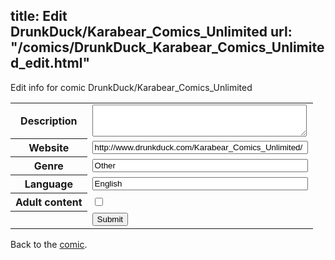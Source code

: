 title: Edit DrunkDuck/Karabear_Comics_Unlimited
url: "/comics/DrunkDuck_Karabear_Comics_Unlimited_edit.html"
---
Edit info for comic DrunkDuck/Karabear_Comics_Unlimited

<form name="comic" action="http://gaepostmail.appspot.com/comic/" method="post">
<table class="comicinfo">
<tr>
<th>Description</th><td><textarea name="description" cols="40" rows="3"></textarea></td>
</tr>
<tr>
<th>Website</th><td><input type="text" name="url" value="http://www.drunkduck.com/Karabear_Comics_Unlimited/" size="40"/></td>
</tr>
<tr>
<th>Genre</th><td><input type="text" name="genre" value="Other" size="40"/></td>
</tr>
<tr>
<th>Language</th><td><input type="text" name="language" value="English" size="40"/></td>
</tr>
<tr>
<th>Adult content</th><td><input type="checkbox" name="adult" value="adult" /></td>
</tr>
<tr>
<th></th><td>
<input type="hidden" name="comic" value="DrunkDuck_Karabear_Comics_Unlimited" />
<input type="submit" name="submit" value="Submit" />
</td>
</tr>
</table>
</form>

Back to the [comic](DrunkDuck_Karabear_Comics_Unlimited.html).
